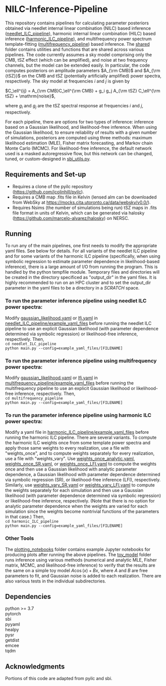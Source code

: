 # NILC-Inference-Pipeline
This repository contains pipelines for calculating parameter posteriors obtained via needlet internal linear combination (NILC) based inference ([needlet_ILC_pipeline](needlet_ILC_pipeline/)), harmonic internal linear combination (HILC) based inference ([harmonic_ILC_pipeline](harmonic_ILC_pipeline/)), and multifrequency power spectrum template-fitting ([multifrequency_pipeline](multifrequency_pipeline/)) based inference. The [shared](shared/) folder contains utilities and functions that are shared across various pipelines. The code currently assumes a sky model comprising only the CMB, tSZ effect (which can be amplified), and noise at two frequency channels, but the model can be extended easily. In particular, the code computes posteriors on amplitude parameters $A_{\rm CMB}$ and $A_{\rm {tSZ}}$ on the CMB and tSZ (potentially artificially amplified) power spectra, respectively. The sky model at frequencies $i$ and $j$ is given by  

$C_\ell^{ij} = A_{\rm CMB}C_\ell^{\rm CMB} + g_i g_j A_{\rm tSZ} C_\ell^{\rm tSZ} + \mathrm{noise}$, 

where $g_i$ and $g_j$ are the tSZ spectral response at frequencies $i$ and $j$, respectively.

For each pipeline, there are options for two types of inference: inference based on a Gaussian likelihood, and likelihood-free inference. When using the Gaussian likelihood, to ensure reliability of results with a given number of simulations, posteriors are computed using three methods: maximum likelihood estimation (MLE), Fisher matrix forecasting, and Markov chain Monte Carlo (MCMC). For likelihood-free inference, the default network used is a masked autoregressive flow, but this network can be changed, tuned, or custom-designed in [sbi_utils.py](shared/sbi_utils.py).

## Requirements and Set-up
 - Requires a clone of the pyilc repository (https://github.com/jcolinhill/pyilc). 
 - Requires a CMB map .fits file in Kelvin (lensed alm can be downloaded from WebSky at https://mocks.cita.utoronto.ca/data/websky/v0.0/). 
 - Requires Nsims (the number of simulations being run) tSZ maps in .fits file format in units of Kelvin, which can be generated via halosky (https://github.com/marcelo-alvarez/halosky) on NERSC.  

## Running
To run any of the main pipelines, one first needs to modify the appropriate yaml files. See below for details. For all variants of the needlet ILC pipeline and for some variants of the harmonic ILC pipeline (specifically, when using symbolic regression to estimate parameter dependence in likelihood-based inference), there is a large amount of I/O from running the program. This is handled by the python tempfile module. Temporary files and directories will be created in the directory specificed as "output_dir" in the yaml files. It is highly recommended to run on an HPC cluster and to set the output_dir parameter in the yaml files to be a directory in a *SCRATCH* space.  

### To run the parameter inference pipeline using needlet ILC power spectra:  
Modify [gaussian_likelihood.yaml](needlet_ILC_pipeline/example_yaml_files/gaussian_likelihood.yaml) or [lfi.yaml](needlet_ILC_pipeline/example_yaml_files/lfi.yaml) in [needlet_ILC_pipeline/example_yaml_files](needlet_ILC_pipeline/example_yaml_files) before running the needlet ILC pipeline to use an explicit Gaussian likelihood (with parameter dependence determined via symbolic regression) or likelihood-free inference, respectively. Then,  
```cd needlet_ILC_pipeline```   
```python main.py --config=example_yaml_files/[FILENAME]```       

### To run the parameter inference pipeline using multifrequency power spectra:  
Modify [gaussian_likelihood.yaml](multifrequency_pipeline/example_yaml_files/gaussian_likelihood.yaml) or [lfi.yaml](multifrequency_pipeline/example_yaml_files/lfi.yaml) in [multifrequency_pipeline/example_yaml_files](multifrequency_pipeline/example_yaml_files) before running the multifrequency pipeline to use an explicit Gaussian likelihood or likelihood-free inference, respectively. Then,    
```cd multifrequency_pipeline```       
```python main.py --config=example_yaml_files/[FILENAME]```  

### To run the parameter inference pipeline using harmonic ILC power spectra: 
Modify a yaml file in [harmonic_ILC_pipeline/example_yaml_files](harmonic_ILC_pipeline/example_yaml_files) before running the harmonic ILC pipeline. There are several variants.  To compute the harmonic ILC weights once from some template power spectra and apply those same weights to every realization, use a file with "weights_once", and to compute weights separately for every realization, use a file with "weights_vary". Use [weights_once_analytic.yaml](harmonic_ILC_pipeline/example_yaml_files/weights_once_analytic.yaml), [weights_once_SR.yaml](harmonic_ILC_pipeline/example_yaml_files/weights_once_SR.yaml), or [weights_once_LFI.yaml](harmonic_ILC_pipeline/example_yaml_files/weights_once_LFI.yaml) to compute the weights once and then use a Gaussian likelihood with analytic parameter dependence, a Gaussian likelihood with parameter dependence determined via symbolic regression (SR), or likelihood-free inference (LFI), respectively. Similarly, use [weights_vary_SR.yaml](harmonic_ILC_pipeline/example_yaml_files/weights_vary_SR.yaml) or [weights_vary_LFI.yaml](harmonic_ILC_pipeline/example_yaml_files/weights_vary_LFI.yaml) to compute the weights separately for each simulation and then use a Gaussian likelihood (with parameter dependence determined via symbolic regression) or likelihood-free inference, respectively. (Note that there is no option for analytic parameter dependence when the weights are varied for each simulation since the weights become nontrivial functions of the parameters in that case.) Then,   
```cd harmonic_ILC_pipeline```       
```python main.py --config=example_yaml_files/[FILENAME]```  

### Other Tools
The [plotting_notebooks](plotting_notebooks/) folder contains example Jupyter notebooks for producing plots after running the above pipelines. The [toy_model](toy_model/) folder runs inference using various methods (numerical and analytic MLE, Fisher matrix, MCMC, and likelihood-free inference) to verify that the results are the same on a simple toy model $A \cos(x) + Bx$, where $A$ and $B$ are free parameters to fit, and Gaussian noise is added to each realization. There are also various tests in the individual subdirectories.  

## Dependencies
python >= 3.7   
pytorch  
sbi  
pyyaml   
healpy  
pysr  
getdist  
emcee  
tqdm  

## Acknowledgments  
Portions of this code are adapted from pyilc and sbi.  